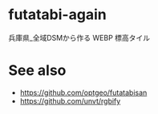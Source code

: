 # futatabi-again
兵庫県_全域DSMから作る WEBP 標高タイル

# See also
- https://github.com/optgeo/futatabisan
- https://github.com/unvt/rgbify


